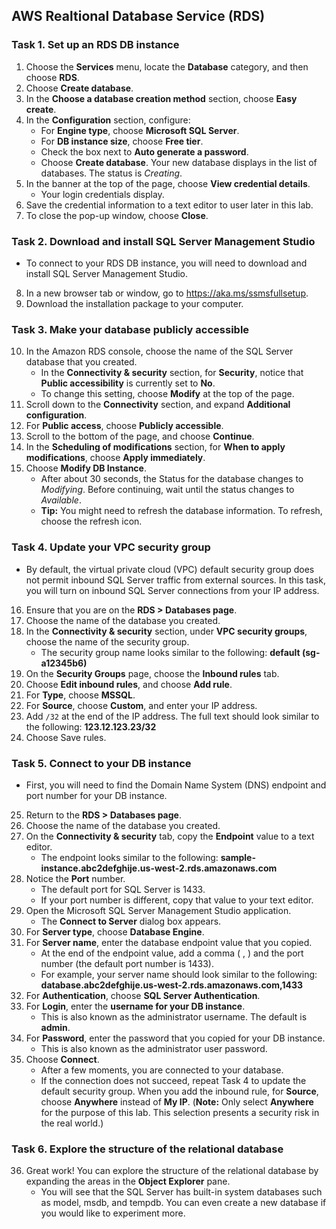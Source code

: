 ## AWS Realtional Database Service (RDS)
### Task 1. Set up an RDS DB instance
1. Choose the **Services** menu, locate the **Database** category, and then choose **RDS**.
2. Choose **Create database**.
3. In the **Choose a database creation method** section, choose **Easy create**.
4. In the **Configuration** section, configure:
   - For **Engine type**, choose **Microsoft SQL Server**.
   - For **DB instance size**, choose **Free tier**.
   - Check the box next to **Auto generate a password**.
   - Choose **Create database**.
Your new database displays in the list of databases. The status is *Creating*.
5. In the banner at the top of the page, choose **View credential details**.
   - Your login credentials display.
6. Save the credential information to a text editor to user later in this lab.
7. To close the pop-up window, choose **Close**.


### Task 2. Download and install SQL Server Management Studio
 - To connect to your RDS DB instance, you will need to download and install SQL Server Management Studio.
8. In a new browser tab or window, go to https://aka.ms/ssmsfullsetup.
9. Download the installation package to your computer.


### Task 3. Make your database publicly accessible
10. In the Amazon RDS console, choose the name of the SQL Server database that you created.
    - In the **Connectivity & security** section, for **Security**, notice that **Public accessibility** is currently set to **No**.
    - To change this setting, choose **Modify** at the top of the page.
11. Scroll down to the **Connectivity** section, and expand **Additional configuration**.
12. For **Public access**, choose **Publicly accessible**.
13. Scroll to the bottom of the page, and choose **Continue**.
14. In the **Scheduling of modifications** section, for **When to apply modifications**, choose **Apply immediately**.
15. Choose **Modify DB Instance**.
    - After about 30 seconds, the Status for the database changes to *Modifying*. Before continuing, wait until the status changes to *Available*.
    - **Tip:** You might need to refresh the database information. To refresh, choose the refresh icon.


### Task 4. Update your VPC security group
- By default, the virtual private cloud (VPC) default security group does not permit inbound SQL Server traffic from external sources. In this task, you will turn on inbound SQL Server connections from your IP address.
16. Ensure that you are on the **RDS > Databases page**.
17. Choose the name of the database you created.
18. In the **Connectivity & security** section, under **VPC security groups**, choose the name of the security group.
    - The security group name looks similar to the following: **default (sg-a12345b6)**
19. On the **Security Groups** page, choose the **Inbound rules** tab.
20. Choose **Edit inbound rules**, and choose **Add rule**.
21. For **Type**, choose **MSSQL**.
22. For **Source**, choose **Custom**, and enter your IP address.
23. Add `/32` at the end of the IP address. The full text should look similar to the following: **123.12.123.23/32**
24. Choose Save rules.


### Task 5. Connect to your DB instance
- First, you will need to find the Domain Name System (DNS) endpoint and port number for your DB instance.
25. Return to the **RDS > Databases page**.
26. Choose the name of the database you created.
27. On the **Connectivity & security** tab, copy the **Endpoint** value to a text editor.
    - The endpoint looks similar to the following: **sample-instance.abc2defghije.us-west-2.rds.amazonaws.com**
28. Notice the **Port** number.
    - The default port for SQL Server is 1433.
    - If your port number is different, copy that value to your text editor.
29. Open the Microsoft SQL Server Management Studio application.
    - The **Connect to Server** dialog box appears.
30. For **Server type**, choose **Database Engine**.
31. For **Server name**, enter the database endpoint value that you copied.
    - At the end of the endpoint value, add a comma ( , ) and the port number (the default port number is 1433).
    - For example, your server name should look similar to the following: **database.abc2defghije.us-west-2.rds.amazonaws.com,1433**
32. For **Authentication**, choose **SQL Server Authentication**.
33. For **Login**, enter the **username for your DB instance**.
    - This is also known as the administrator username. The default is **admin**.
34. For **Password**, enter the password that you copied for your DB instance.
    - This is also known as the administrator user password.
35. Choose **Connect**.
    - After a few moments, you are connected to your database.
    - If the connection does not succeed, repeat Task 4 to update the default security group. When you add the inbound rule, for **Source**, choose **Anywhere** instead of **My IP**. (**Note:** Only select **Anywhere** for the purpose of this lab. This selection presents a security risk in the real world.)


### Task 6. Explore the structure of the relational database
36. Great work! You can explore the structure of the relational database by expanding the areas in the **Object Explorer** pane.
    - You will see that the SQL Server has built-in system databases such as model, msdb, and tempdb. You can even create a new database if you would like to experiment more.
